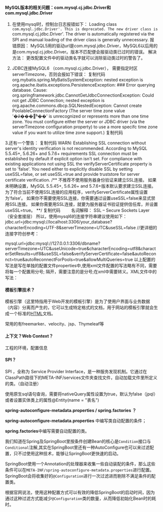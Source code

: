 #### MySQL版本的相关问题：com.mysql.cj.jdbc.Driver和com.mysql.jdbc.Driver    

1. 在使用mysql时，控制台日志报错如下：
Loading class `com.mysql.jdbc.Driver'. This is deprecated. The new driver class is `com.mysql.cj.jdbc.Driver'. The driver is automatically registered via the SPI and manual loading of the driver class is generally unnecessary.
报错原因：
    MySQL5用的驱动url是com.mysql.jdbc.Driver，MySQL6以后用的是com.mysql.cj.jdbc.Driver。版本不匹配便会报驱动类已过时的错误。
解决方法：
    更改配置文件中的驱动类名字就可以消除驱动类过时的警告了。


2. JDBC连接MySQL6 （com.mysql.cj.jdbc.Driver）， 需要指定时区serverTimezone，否则会报如下错误：
复制代码
org.mybatis.spring.MyBatisSystemException:
            nested exception is org.apache.ibatis.exceptions.PersistenceException:
                ### Error querying database.
            Cause: org.springframework.jdbc.CannotGetJdbcConnectionException:
                Could not get JDBC Connection; nested exception is org.apache.commons.dbcp.SQLNestedException:
            Cannot create PoolableConnectionFactory (The server time zone value '�й���׼ʱ��' is unrecognized or represents more than one time zone. You must configure either the server or JDBC driver (via the serverTimezone configuration property) to use a more specifc time zone value if you want to utilize time zone support.)
复制代码

3.还有一个警告：
复制代码
WARN: Establishing SSL connection without server's identity verification is not recommended. According to MySQL 5.5.45+, 5.6.26+ and 5.7.6+ requirements SSL connection must be established by default if explicit option isn't set. For compliance with existing applications not using SSL the verifyServerCertificate property is set to 'false'. You need either to explicitly disable SSL by setting useSSL=false, or set useSSL=true and provide truststore for server certificate verification.
/**
不推荐不使用服务器身份验证来建立SSL连接。 
如果未明确设置，MySQL 5.5.45+, 5.6.26+ and 5.7.6+版本默认要求建立SSL连接。 
为了符合当前不使用SSL连接的应用程序，verifyServerCertificate属性设置为’false’。 
如果你不需要使用SSL连接，你需要通过设置useSSL=false来显式禁用SSL连接。 
如果你需要用SSL连接，就要为服务器证书验证提供信任库，并设置useSSL=true。
**/
复制代码
           　　
名词解释：
    SSL – Secure Sockets Layer（安全套接层）
    所以，使用mysql6的连接字符串建议使用如下：
jdbc.url=jdbc:mysql://localhost:3306/your_database?characterEncoding=UTF-8&serverTimezone=UTC&useSSL=false
//更详细的连接字符创参考：

mysql.url=jdbc:mysql://127.0.0.1:3306/dbname?serverTimezone=UTC&useUnicode=true&characterEncoding=utf8&characterSetResults=utf8&useSSL=false&verifyServerCertificate=false&autoReconnct=true&autoReconnectForPools=true&allowMultiQueries=true
         以上配置的写法是写在单独的配置文件properties中,使用xml文件配置的写法略有不同，需要将每一个配置用分号; 隔开，需要注意的是分号;在xml中需要转义。XML文件中的写法：

<property name="url" value="jdbc:mysql://localhost/lujx?serverTimezone=UTC&amp;useSSL=false" />



#### 模板引擎技术？

​		模板引擎（这里特指用于Web开发的模板引擎）是为了使用户界面与业务数据（内容）分离而产生的，它可以生成特定格式的文档，用于网站的模板引擎就会生成一个标准的[HTML](https://baike.baidu.com/item/HTML/97049)文档。

常用的有freemarker、velocity、jsp、Thymeleaf等

#### 上下文？Web Context？

工程的环境，配置信息

#### SPI？ 

SPI ，全称为 Service Provider Interface，是一种服务发现机制。它通过在ClassPath路径下的META-INF/services文件夹查找文件，自动加载文件里所定义的类。（自动注册）



使⽤原⽣sql语句查询，需要将nativeQuery属性设置为true，默认为false（jpql）或者设置实体类上的属性@Entity(name = "表名")



**spring-autoconfigure-metadata.properties / spring.factories ？**

**spring-autoconfigure-metadata.properties** 中编写类自动配置的条件；

**spring.factories**中编写需要自动配置的类。

 我们知道在Spring及SpringBoot里按条件创建Bean的核心是`Condition`接口与`Conditional`注解,其实在SpringBoot里还有一种AutoConfigure也可以来过滤配置，只不过使用这种技术，能够让SpringBoot更快速的启动。

SpringBoot使用一个Annotation的处理器来收集一些自动装配的条件，那么这些条件可以在`META-INF/spring-autoconfigure-metadata.properties`进行配置。SpringBoot会将收集好的`@Configuration`进行一次过滤进而剔除不满足条件的配置类。

 根据官网说法，使用这种配置方式可以有效的降低SpringBoot的启动时间，因为通过这种过滤方式能减少`@Configuration`类的数量，从而降低初始化Bean时的耗时。
